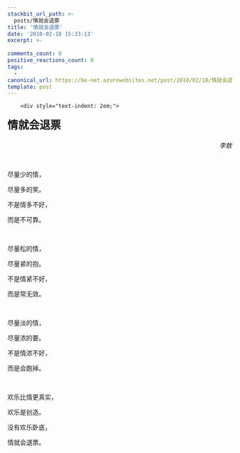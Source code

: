 ```yaml
---
stackbit_url_path: >-
  posts/情就会退票
title: '情就会退票'
date: '2010-02-18 15:33:13'
excerpt: >-
  
comments_count: 0
positive_reactions_count: 0
tags: 
  - 
canonical_url: https://be-net.azurewebsites.net/post/2010/02/18/情就会退票
template: post
---
```


        <div style="text-indent: 2em;">
<p><b fromubb="1"><font style="line-height:1.8em" size="5">情就会退票</font></b> </p>
<p style="text-align: right; "><i fromubb="1">李敖</i> </p>
<p>&nbsp;</p>
<p>尽量少的情， </p>
<p>尽量多的笑。 </p>
<p>不是情多不好， </p>
<p>而是不可靠。 </p>
<p>&nbsp;</p>
<p>尽量松的情， </p>
<p>尽量紧的抱。 </p>
<p>不是情紧不好， </p>
<p>而是常无效。 </p>
<p>&nbsp;</p>
<p>尽量淡的情， </p>
<p>尽量浓的要。 </p>
<p>不是情浓不好， </p>
<p>而是会跑掉。 </p>
<p>&nbsp;</p>
<p>欢乐比情更真实， </p>
<p>欢乐是创造。 </p>
<p>没有欢乐卧底， </p>
<p>情就会退票。</p>
</div>
      